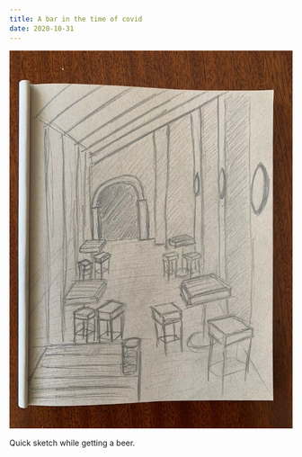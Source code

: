 ```yaml
---
title: A bar in the time of covid
date: 2020-10-31
---
```


!['A bar in the time of covid'](image/53DAF7A4-8DEB-403E-B082-51E949B9EB8A_1_105_c.jpeg)

Quick sketch while getting a beer.